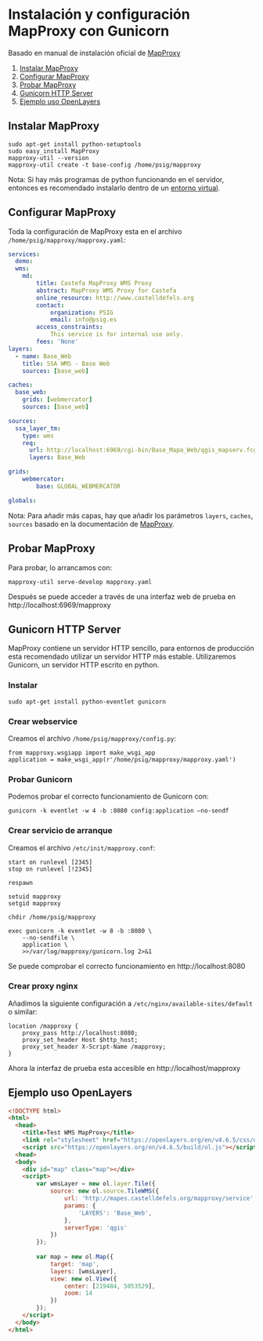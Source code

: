 # Instalación y configuración MapProxy con Gunicorn

Basado en manual de instalación oficial de [MapProxy](https://mapproxy.org/docs/1.11.0/install.html)

1. [Instalar MapProxy](#instalar-mapproxy)
2. [Configurar MapProxy](#configurar-mapproxy)
3. [Probar MapProxy](#probar-mapproxy)
4. [Gunicorn HTTP Server](#gunicorn-http-server)
5. [Ejemplo uso OpenLayers](#ejemplo-uso-openlayers)

## Instalar MapProxy

```
sudo apt-get install python-setuptools
sudo easy_install MapProxy
mapproxy-util --version
mapproxy-util create -t base-config /home/psig/mapproxy
```

Nota: Si hay más programas de python funcionando en el servidor, entonces es recomendado instalarlo dentro de un [entorno virtual](https://mapproxy.org/docs/1.11.0/install.html#create-a-new-virtual-environment).

## Configurar MapProxy

Toda la configuración de MapProxy esta en el archivo `/home/psig/mapproxy/mapproxy.yaml`:

```yaml
services:
  demo:
  wms:
    md:
        title: Castefa MapProxy WMS Proxy
        abstract: MapProxy WMS Proxy for Castefa
        online_resource: http://www.castelldefels.org
        contact:
            organization: PSIG
            email: info@psig.es
        access_constraints:
            This service is for internal use only.
        fees: 'None'
layers:
  - name: Base_Web
    title: SSA WMS - Base Web
    sources: [base_web]

caches:
  base_web:
    grids: [webmercator]
    sources: [base_web]

sources:
  ssa_layer_tm:
    type: wms
    req:
      url: http://localhost:6969/cgi-bin/Base_Mapa_Web/qgis_mapserv.fcgi
      layers: Base_Web

grids:
    webmercator:
        base: GLOBAL_WEBMERCATOR

globals:
```

Nota: Para añadir más capas, hay que añadir los parámetros `layers`, `caches`, `sources` basado en la documentación de [MapProxy](https://mapproxy.org/docs/1.11.0/configuration.html).

## Probar MapProxy

Para probar, lo arrancamos con: 

`mapproxy-util serve-develop mapproxy.yaml`

Después se puede acceder a través de una interfaz web de prueba en http://localhost:6969/mapproxy

## Gunicorn HTTP Server

MapProxy contiene un servidor HTTP sencillo, para entornos de producción esta recomendado utilizar un servidor HTTP más estable. Utilizaremos Gunicorn, un servidor HTTP escrito en python.

### Instalar

`sudo apt-get install python-eventlet gunicorn`

### Crear webservice

Creamos el archivo `/home/psig/mapproxy/config.py`:

```
from mapproxy.wsgiapp import make_wsgi_app
application = make_wsgi_app(r'/home/psig/mapproxy/mapproxy.yaml')
```

### Probar Gunicorn

Podemos probar el correcto funcionamiento de Gunicorn con: 

`gunicorn -k eventlet -w 4 -b :8080 config:application –no-sendf`

### Crear servicio de arranque

Creamos el archivo `/etc/init/mapproxy.conf`:

```
start on runlevel [2345]
stop on runlevel [!2345]

respawn

setuid mapproxy
setgid mapproxy

chdir /home/psig/mapproxy

exec gunicorn -k eventlet -w 8 -b :8080 \
	--no-sendfile \
	application \
	>>/var/log/mapproxy/gunicorn.log 2>&1
```

Se puede comprobar el correcto funcionamiento en http://localhost:8080 

### Crear proxy nginx

Añadimos la siguiente configuración a `/etc/nginx/available-sites/default` o similar:

```
location /mapproxy {
	proxy_pass http://localhost:8080;
	proxy_set_header Host $http_host;
	proxy_set_header X-Script-Name /mapproxy;
}
```

Ahora la interfaz de prueba esta accesible en http://localhost/mapproxy 

## Ejemplo uso OpenLayers

```html
<!DOCTYPE html>
<html>
  <head>
    <title>Test WMS MapProxy</title>
    <link rel="stylesheet" href="https://openlayers.org/en/v4.6.5/css/ol.css" type="text/css">
    <script src="https://openlayers.org/en/v4.6.5/build/ol.js"></script>
  <head>
  <body>
    <div id="map" class="map"></div>
    <script>
		var wmsLayer = new ol.layer.Tile({
			source: new ol.source.TileWMS({
				url: 'http://mapes.castelldefels.org/mapproxy/service',
				params: {
					'LAYERS': 'Base_Web',
				},
				serverType: 'qgis'
			})
		});
             
		var map = new ol.Map({
			target: 'map',
			layers: [wmsLayer],
			view: new ol.View({
				center: [219484, 5053529],
				zoom: 14
			})
		});
    </script>
  </body>
</html>
```